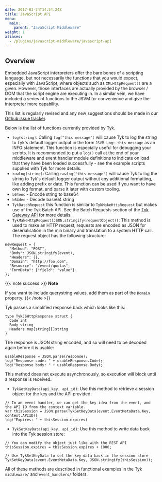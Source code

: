 ```yaml
---
date: 2017-03-24T14:54:24Z
title: JavaScript API
menu:
  main:
    parent: "JavaScript Middleware"
weight: 1 
aliases:
  - /plugins/javascript-middleware/javascript-api
---
```


## Overview

Embedded JavaScript interpreters offer the bare bones of a scripting language, but not necessarily the functions that you would expect, especially with JavaScript, where objects such as `XMLHttpRequest()` are a given. However, those interfaces are actually provided by the browser / DOM that the script engine are executing in. In a similar vein, we have included a series of functions to the JSVM for convenience and give the interpreter more capability.

This list is regularly revised and any new suggestions should be made in our [Github issue tracker](https://github.com/TykTechnologies/tyk/issues).

Below is the list of functions currently provided by Tyk.

*   `log(string)`: Calling `log("this message")` will cause Tyk to log the string to Tyk's default logger output in the form `JSVM Log: this message` as an INFO statement. This function is especially useful for debugging your scripts. It is recommended to put a `log()` call at the end of your middleware and event handler module definitions to indicate on load that they have been loaded successfully - see the example scripts supplied with Tyk for more details.
*   `rawlog(string)`: Calling `rawlog("this message")` will cause Tyk to log the string to Tyk's default logger output without any additional formatting, like adding prefix or date. This function can be used if you want to have own log format, and parse it later with custom tooling.
*   `b64enc` - Encode string to base64
*   `b64dec` - Decode base64 string
*   `TykBatchRequest` this function is similar to `TykMakeHttpRequest` but makes use of the Tyk Batch API. See the Batch Requests section of the [Tyk Gateway API](/docs/tyk-gateway-api/) for more details.
*   `TykMakeHttpRequest(JSON.stringify(requestObject))`: This method is used to make an HTTP request, requests are encoded as JSON for deserialisation in the min binary and translation to a system HTTP call. The request object has the following structure:

```{.javascript}
newRequest = {
  "Method": "POST",
  "Body": JSON.stringify(event),
  "Headers": {},
  "Domain": "http://foo.com",
  "Resource": "/event/quotas",
  "FormData": {"field": "value"}
};
```
{{< note success >}}
**Note**  

If you want to include querystring values, add them as part of the `Domain` property.
{{< /note >}}
    
Tyk passes a simplified response back which looks like this:

```{.copyWrapper}
type TykJSHttpResponse struct {
  Code int
  Body string
  Headers map[string][]string
}
```
    
The response is JSON string encoded, and so will need to be decoded again before it is usable:
    
```{.copyWrapper}
usableResponse = JSON.parse(response);
log("Response code: " + usableResponse.Code);
log("Response body: " + usableResponse.Body);
```
    
This method does not execute asynchronously, so execution will block until a response is received.

* `TykGetKeyData(api_key, api_id)`: Use this method to retrieve a session object for the key and the API provided:

```{.copyWrapper}
// In an event handler, we can get the key idea from the event, and the API ID from the context variable.
var thisSession = JSON.parse(TykGetKeyData(event.EventMetaData.Key, context.APIID))
log("Expires: " + thisSession.expires)
```

* `TykSetKeyData(api_key, api_id)`: Use this method to write data back into the Tyk session store:

```{.copyWrapper}
// You can modify the object just like with the REST API
thisSession.expires = thisSession.expires + 1000;
        
// Use TykSetKeyData to set the key data back in the session store
TykSetKeyData(event.EventMetaData.Key, JSON.stringify(thisSession));
```
    
All of these methods are described in functional examples in the Tyk `middleware/` and `event_handlers/` folders.